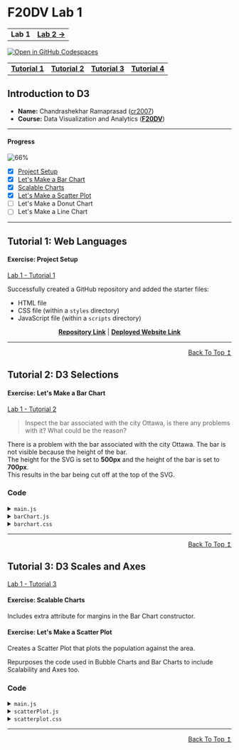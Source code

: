 
# F20DV Lab 1

<table>
	<tr>
		<td><b>Lab 1</b></td>
		<td><b><a href="https://cr2007.github.io/F20DV-Lab2">Lab 2 →</a></b></td>
	</tr>
</table>

[![Open in GitHub Codespaces](https://github.com/codespaces/badge.svg)](https://codespaces.new/cr2007/F20DV-Lab1)

<div align="center">
	<table>
		<tr>
			<td><b><a href="lab1_tutorial1.html">Tutorial 1</a></b></td>
			<td><b><a href="lab1_tutorial2.html">Tutorial 2</a></b></td>
			<td><b><a href="lab1_tutorial3.html">Tutorial 3</a></b></td>
			<td><b><a href="lab1_tutorial4.html">Tutorial 4</a></b></td>
		</tr>
	</table>
</div>


## Introduction to D3

- **Name:** Chandrashekhar Ramaprasad ([cr2007](mailto:cr2007@hw.ac.uk))
- **Course:** Data Visualization and Analytics ([**F20DV**](https://curriculum.hw.ac.uk/coursedetails/F20DV?termcode=202324))

---

#### Progress
![66%](https://progress-bar.dev/66)

- [X] [Project Setup](#exercise-project-setup)
- [X] [Let's Make a Bar Chart](#exercise-lets-make-a-bar-chart)
- [X] [Scalable Charts](#exercise-scalable-charts)
- [X] [Let's Make a Scatter Plot](#exercise-lets-make-a-scatter-plot)
- [ ] Let's Make a Donut Chart
- [ ] Let's Make a Line Chart

---

## Tutorial 1: Web Languages

#### Exercise: Project Setup

[Lab 1 - Tutorial 1](https://cr2007.github.io/F20DV-Lab1/lab1_tutorial1.html)

Successfully created a GitHub repository and added the starter files:
- HTML file
- CSS file (within a `styles` directory)
- JavaScript file (within a `scripts` directory)


<div align="center">
	<a href="https://github.com/cr2007/F20DV-Lab1"><b>Repository Link</b></a> |
	<a href="https://cr2007.github.io/F20DV-Lab1"><b>Deployed Website Link</b></a>
</div>


---
<div align="right">
	<a href="#progress">Back To Top ↥</a>
</div>

## Tutorial 2: D3 Selections

#### Exercise: Let's Make a Bar Chart

[Lab 1 - Tutorial 2](https://cr2007.github.io/F20DV-Lab1/lab1_tutorial2.html)

> Inspect the bar associated with the city Ottawa, is there any problems with it? What could be the reason?

There is a problem with the bar associated with the city Ottawa. The bar is not visible because the height of the bar.<br>
The height for the SVG is set to **500px** and the height of the bar is set to **700px**.<br>
This results in the bar being cut off at the top of the SVG.

### Code

<link rel="stylesheet" href="https://cdnjs.cloudflare.com/ajax/libs/highlight.js/11.9.0/styles/default.min.css">
<script src="https://cdnjs.cloudflare.com/ajax/libs/highlight.js/11.9.0/highlight.min.js"></script>

<script>hljs.highlightAll();</script>

<details>
<summary><code>main.js</code></summary>
<pre><code class="language-javascript">'use strict';

import BarChart from './barChart.js';

console.log(`d3.version: ${d3.version}`);

let cities = [
    {city: 'Edinburgh', pop: 506000, area: 119, alt: 47},
    {city: 'Dubai', pop: 3604000, area: 1610, alt: 5},
    {city: 'Putrajaya', pop: 109000, area: 49, alt: 38},
    {city: 'Qingdao', pop: 10071000, area: 11228, alt: 25},
    {city: 'Lagos', pop: 8048000, area: 1171, alt: 41},
    {city: 'Ottawa', pop: 1017000, area: 2790, alt: 70},
]

let bar1 = new BarChart('div#bar1', 800, 500);

// This line transforms the cities dataset in the generic format
// that BarChart expects: [[k,v], ...]
// we will explain it further in the next lab

let citiesElevation = cities.map(d => [d.city, d.alt]);

bar1.render(citiesElevation);
</code></pre>
</details>

<details>
<summary><code>barChart.js</code></summary>
<pre><code class="language-javascript">export default class BarChart {
    // Attributes (you can make those private too)
    width; height;    // size
    svg; chart; bars; // selections
    data;             // internal data

    // Constructor
    constructor(container, width, height) {
        this.width = width;
        this.height = height;

        this.svg = d3.select(container).append('svg')
            .classed('barchart', true)
            .attr('width', width).attr('height', height);
        this.chart = this.svg.append('g');
        this.bars = this.chart.selectAll('rect.bar');
    }

    // Private methods
    // data is in the format [[key, value], ...]
    #updateBars() {
        this.bars = this.bars
            .data(this.data, d => d[0])
            .join('rect')
            .classed('bar', true)
            .attr('x', (d, i) => i*40+5)
            .attr('y', d => this.height - d[1]*10)
            .attr('width', 40)
            .attr('height', d => d[1]*10);
    }

    // Public API

    // The dataset parameter needs to be in a generic format,
    // so that it works for all future data
    // here we assume a [[k, v], ...] format for efficiency
    render(dataset) {
        this.data = dataset;
        this.#updateBars();
        return this; // to allow chaining
    }
}
</code></pre>
</details>

<details>
<summary><code>barchart.css</code></summary>
<pre><code class="language-css">svg.barchart {
    fill: #3F94D3;
    stroke: #003C71;
    stroke-width: 2px;
}
</code></pre>
</details>

---
<div align="right">
	<a href="#progress">Back To Top ↥</a>
</div>

## Tutorial 3: D3 Scales and Axes

[Lab 1 - Tutorial 3](https://cr2007.github.io/F20DV-Lab1/lab1_tutorial3.html)

#### Exercise: Scalable Charts

Includes extra attribute for margins in the Bar Chart constructor.

#### Exercise: Let's Make a Scatter Plot

Creates a Scatter Plot that plots the population against the area.

Repurposes the code used in Bubble Charts and Bar Charts to include Scalability and Axes too.

### Code
<details>
<summary><code>main.js</code></summary>
<pre><code class="language-javascript">"use strict";

import BarChart from "./barChart_Tut3.js";
import BubbleChart from "./bubbleChart.js";
import ScatterPlot from "./scatterPlot.js";

// ...

/***** Bubble Chart *****/
let bubble1 = new BubbleChart("div#bubble1", 600, 400, [10, 40, 45, 20]);
let citiesArea = cities.map((d) => [d.city, d.alt]);
bubble1.render(citiesArea);


/***** Scatter Plot *****/
let scatter1 = new ScatterPlot("div#scatter1", 600, 400, [10, 50, 45, 20]);
let citiesPop = cities.map((d) => [d.pop, d.area]);
scatter1.render(citiesPop);
</code></pre>
</details>

<details>
<summary><code>scatterPlot.js</code></summary>
<pre><code class="language-javascript">export default class ScatterPlot {
    // Attributes (you can make those private too)
    width; height; margin; // Size
    svg; plot; scatters;   // Selections
    axisX; axisY;          // Axes
    labelX; labelY;        // Labels
    scaleX; scaleY;        // Scales
    data;                  // Internal Data

    // Constructor
    constructor(container, width, height, margin) {
        this.width = width;
        this.height = height;
        this.margin = margin;

        this.svg = d3.select(container).append("svg")
            .classed("scatterplot", true)
            .attr("width", width).attr("height", height);

        this.plot = this.svg.append("g").attr("transform", `translate(${this.margin[2]}, ${this.margin[0]})`);
        this.scatters = this.plot.selectAll("circle.scatter");

        // Axes
        this.axisX = this.svg.append("g")
            .attr("transform", `translate(${this.margin[2]}, ${this.height - this.margin[1]})`);
        this.axisY = this.svg.append("g").attr("transform", `translate(${this.margin[2]}, ${this.margin[0]})`);

        // Labels
        this.labelX = this.svg.append("text")
            .attr("transform", `translate(${this.width / 2}, ${this.height})`)
            .style("text-anchor", "middle").attr("dy", -5);

        this.labelY = this.svg.append("text")
    }

    #updateScales() {
        let plotWidth = this.width - this.margin[2] - this.margin[3],
            plotHeight = this.height - this.margin[0] - this.margin[1];

        let rangeX = [0, plotWidth],
            rangeY = [plotHeight, 0];

        let domainX = this.data.map((d) => d[0]),
            domainY = [0, d3.max(this.data, (d) => d[1])];

        this.scaleX = d3.scaleBand(domainX, rangeX).padding(0.2);
        this.scaleY = d3.scaleLinear(domainY, rangeY).nice();
    }

    #updateAxes() {
        let axisGenX = d3.axisBottom(this.scaleX),
            axisGenY = d3.axisLeft(this.scaleY);

        this.axisX.call(axisGenX);
        this.axisY.call(axisGenY);
    }

    // Private methods
    // data is in the format [[key, value], ...]
    #updateScatter() {
        this.scatters = this.scatters
            .data(this.data, (d) => d[0])
            .join("circle")
            .classed("scatter", true)
            .attr("cx", (d) => this.scaleX(d[0]) + this.scaleX.bandwidth() / 2)
            .attr("cy", (d) => this.height - this.margin[1] - this.scaleY(d[1]))
            .attr("r", 8);
    }

    // Public API

    // The dataset parameter needs to be in a generic format,
    // so that it works for all future data
    // here we assume a [[k, v], ...] format for efficiency
    render(dataset) {
        this.data = dataset;
        this.#updateScales();
        this.#updateScatter();
        this.#updateAxes();
        return this; // to allow chaining
    }

    setLabels(labelX = "categories", labelY = "values") {
        this.labelX.text(labelX);
        this.labelY.text(labelY);
        return this; // to allow chaining
    }
}
</code></pre>
</details>

<details>
<summary><code>scatterplot.css</code></summary>
<pre><code class="language-css">svg.scatterplot {
    fill: #3F94D3;
    stroke: #003C71;
    stroke-width: 2px;
    border: 1px solid #121212;
}

text {
    font-family: sans-serif;
    font-size: 12px;
    fill: #121212;
    stroke: none;
}
</code></pre>
</details>

---
<div align="right">
	<a href="#progress">Back To Top ↥</a>
</div>

